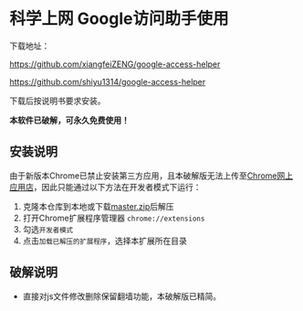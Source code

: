 # 科学上网 Google访问助手使用



下载地址：

https://github.com/xiangfeiZENG/google-access-helper

https://github.com/shiyu1314/google-access-helper



下载后按说明书要求安装。



**本软件已破解，可永久免费使用！**

## 安装说明

由于新版本Chrome已禁止安装第三方应用，且本破解版无法上传至[Chrome网上应用店](https://chrome.google.com/webstore)，因此只能通过以下方法在开发者模式下运行：

1. 克隆本仓库到本地或下载[master.zip](https://codeload.github.com/shiyu1314/google-access-helper/zip/master)后解压
2. 打开Chrome扩展程序管理器 `chrome://extensions`
3. 勾选`开发者模式`
4. 点击`加载已解压的扩展程序`，选择本扩展所在目录

## 破解说明

- 直接对js文件修改删除保留翻墙功能，本破解版已精简。

